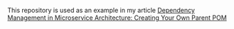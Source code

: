 This repository is used as an example in my article [Dependency Management in Microservice Architecture: Creating Your Own Parent POM](https://hackernoon.com/dependency-management-in-microservice-architecture-creating-your-own-parent-pom)
